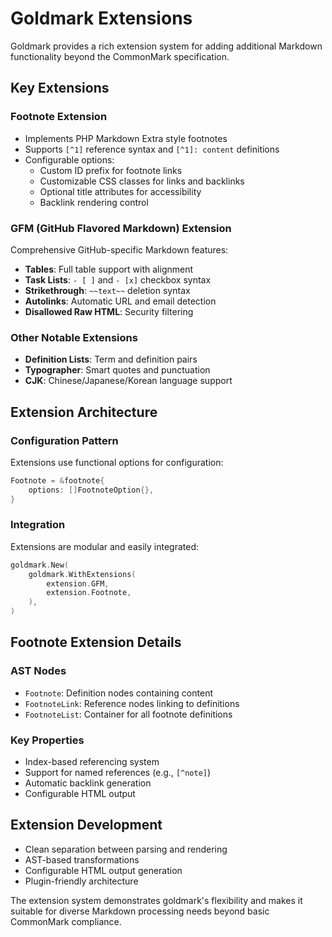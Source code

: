 # Goldmark Extensions

Goldmark provides a rich extension system for adding additional Markdown functionality beyond the CommonMark specification.

## Key Extensions

### Footnote Extension
- Implements PHP Markdown Extra style footnotes
- Supports `[^1]` reference syntax and `[^1]: content` definitions
- Configurable options:
  - Custom ID prefix for footnote links
  - Customizable CSS classes for links and backlinks  
  - Optional title attributes for accessibility
  - Backlink rendering control

### GFM (GitHub Flavored Markdown) Extension
Comprehensive GitHub-specific Markdown features:
- **Tables**: Full table support with alignment
- **Task Lists**: `- [ ]` and `- [x]` checkbox syntax
- **Strikethrough**: `~~text~~` deletion syntax
- **Autolinks**: Automatic URL and email detection
- **Disallowed Raw HTML**: Security filtering

### Other Notable Extensions
- **Definition Lists**: Term and definition pairs
- **Typographer**: Smart quotes and punctuation
- **CJK**: Chinese/Japanese/Korean language support

## Extension Architecture

### Configuration Pattern
Extensions use functional options for configuration:
```go
Footnote = &footnote{
    options: []FootnoteOption{},
}
```

### Integration
Extensions are modular and easily integrated:
```go
goldmark.New(
    goldmark.WithExtensions(
        extension.GFM,
        extension.Footnote,
    ),
)
```

## Footnote Extension Details

### AST Nodes
- `Footnote`: Definition nodes containing content
- `FootnoteLink`: Reference nodes linking to definitions
- `FootnoteList`: Container for all footnote definitions

### Key Properties
- Index-based referencing system
- Support for named references (e.g., `[^note]`)
- Automatic backlink generation
- Configurable HTML output

## Extension Development
- Clean separation between parsing and rendering
- AST-based transformations
- Configurable HTML output generation
- Plugin-friendly architecture

The extension system demonstrates goldmark's flexibility and makes it suitable for diverse Markdown processing needs beyond basic CommonMark compliance.